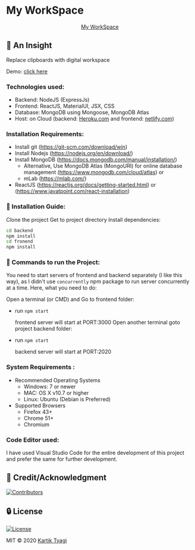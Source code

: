 # My WorkSpace

<div align=center>

[My WorkSpace](https://dash-clicks.netlify.com/)

</div>

## 🔰 An Insight
Replace clipboards with digital workspace

Demo: [click here](https://dash-clicks.netlify.com/)
### Technologies used:
- Backend: NodeJS (ExpressJs)
- Frontend: ReactJS, MaterialUI, JSX, CSS
- Database: MongoDB using Mongoose, MongoDB Atlas
- Host: on Cloud (backend: [Heroku.com](https://heroku.com) and frontend: [netlify.com](https://netlify.com))

### Installation Requirements: 
- Install git (https://git-scm.com/download/win)
- Install Nodejs (https://nodejs.org/en/download/)
- Install MongoDB (https://docs.mongodb.com/manual/installation/)
  - Alternative, Use MongoDB Atlas (MongoURI) for online database management (https://www.mongodb.com/cloud/atlas) or
  - mLab (https://mlab.com/)
- ReactJS (https://reactjs.org/docs/getting-started.html) or (https://www.javatpoint.com/react-installation)

### 📁 Installation Guide:

Clone the project
Get to project directory
Install dependencies:

```bash
cd backend
npm install
cd fronend
npm install
```

### 📁 Commands to run the Project:

You need to start servers of frontend and backend separately (I like this way),
as I didn't use `concurrently` npm package to run server concurrently at a time.
Here, what you need to do:

Open a terminal (or CMD) and Go to frontend folder: 
  - run `npm start` 

    frontend server will start at PORT:3000
Open another terminal goto project backend folder:
  - run `npm start` 

    backend server will start at PORT:2020

### System Requirements :
- Recommended Operating Systems
  - Windows: 7 or newer
  - MAC: OS X v10.7 or higher
  - Linux: Ubuntu (Debian is Preferred)
- Supported Browsers
  - Firefox 43+
  - Chrome 51+
  - Chromium
 
### Code Editor used:
I have used Visual Studio Code for the entire development of this project and prefer the same for further development.

##  🌟 Credit/Acknowledgment
[![Contributors](https://img.shields.io/github/contributors/genialkartik/my-workspace?style=for-the-badge)](https://github.com//genialkartik/my-workspace/graphs/contributors)

##  🔒 License
[![License](https://img.shields.io/github/license/genialkartik/my-workspace?style=for-the-badge)](https://github.com/genialkartik/my-workspace/blob/master/LICENSE)

MIT © 2020 [Kartik Tyagi](https://kartiktyagi.codes)

